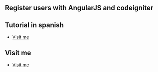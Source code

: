 <h2>Register users with AngularJS and codeigniter</h2> 

## Tutorial in spanish

* [Visit me](http://uno-de-piera.com/registro-de-usuarios-con-angularjs-y-codeigniter/)

## Visit me

* [Visit me](http://uno-de-piera.com)
